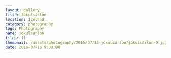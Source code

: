 ```yaml
---
layout: gallery
title: Jökulsárlón
location: Iceland
category: photography
tags: Photography
name: jokulsarlon
files: 11
thumbnail: /assets/photography/2016/07/16-jokulsarlon/jokulsarlon-9.jpg
date: 2016-07-16 9:00:00
---
```

